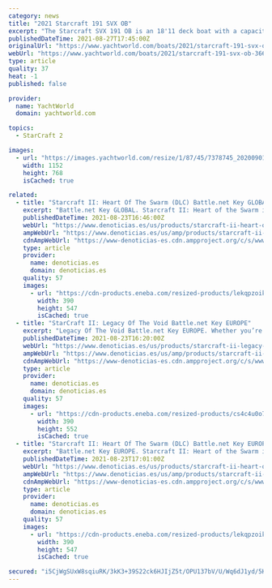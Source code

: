 ```yaml
---
category: news
title: "2021 Starcraft 191 SVX OB"
excerpt: "The Starcraft SVX 191 OB is an 18'11 deck boat with a capacity of 12 persons and a maximum power rating of 150 HP. Its ample seating and standard Bimini top will keep you and your guests comfortable and encourage all-day boating trips, while the options ..."
publishedDateTime: 2021-08-27T17:45:00Z
originalUrl: "https://www.yachtworld.com/boats/2021/starcraft-191-svx-ob-3664913/"
webUrl: "https://www.yachtworld.com/boats/2021/starcraft-191-svx-ob-3664913/"
type: article
quality: 37
heat: -1
published: false

provider:
  name: YachtWorld
  domain: yachtworld.com

topics:
  - StarCraft 2

images:
  - url: "https://images.yachtworld.com/resize/1/87/45/7378745_20200901080032002_1_XLARGE.jpg?f=/1/87/45/7378745_20200901080032002_1_XLARGE.jpg&w=1152&h=768&t=1598976038000"
    width: 1152
    height: 768
    isCached: true

related:
  - title: "Starcraft II: Heart Of The Swarm (DLC) Battle.net Key GLOBAL"
    excerpt: "Battle.net Key GLOBAL. Starcraft II: Heart of the Swarm is the second expansion to a competitive sci-fi RTS game Starcraft II. The expansion"
    publishedDateTime: 2021-08-23T16:46:00Z
    webUrl: "https://www.denoticias.es/us/products/starcraft-ii-heart-of-the-swarm-dlc-battlenet-key-global.html"
    ampWebUrl: "https://www.denoticias.es/us/amp/products/starcraft-ii-heart-of-the-swarm-dlc-battlenet-key-global.html"
    cdnAmpWebUrl: "https://www-denoticias-es.cdn.ampproject.org/c/s/www.denoticias.es/us/amp/products/starcraft-ii-heart-of-the-swarm-dlc-battlenet-key-global.html"
    type: article
    provider:
      name: denoticias.es
      domain: denoticias.es
    quality: 57
    images:
      - url: "https://cdn-products.eneba.com/resized-products/lekqpzoikgzinjtpsc5k_390x400_1x-0.jpg"
        width: 390
        height: 547
        isCached: true
  - title: "StarCraft II: Legacy Of The Void Battle.net Key EUROPE"
    excerpt: "Legacy Of The Void Battle.net Key EUROPE. Whether you’re just getting into StarCraft or have been playing the game for years, StarCraft II: Legacy of the Void key"
    publishedDateTime: 2021-08-23T16:20:00Z
    webUrl: "https://www.denoticias.es/us/products/starcraft-ii-legacy-of-the-void-battlenet-key-europe.html"
    ampWebUrl: "https://www.denoticias.es/us/amp/products/starcraft-ii-legacy-of-the-void-battlenet-key-europe.html"
    cdnAmpWebUrl: "https://www-denoticias-es.cdn.ampproject.org/c/s/www.denoticias.es/us/amp/products/starcraft-ii-legacy-of-the-void-battlenet-key-europe.html"
    type: article
    provider:
      name: denoticias.es
      domain: denoticias.es
    quality: 57
    images:
      - url: "https://cdn-products.eneba.com/resized-products/cs4c4u0o7xydu1xgopyv_390x400_1x-0.jpg"
        width: 390
        height: 552
        isCached: true
  - title: "Starcraft II: Heart Of The Swarm (DLC) Battle.net Key EUROPE"
    excerpt: "Battle.net Key EUROPE. Starcraft II: Heart of the Swarm is the second expansion to a competitive sci-fi RTS game Starcraft II. The expansion"
    publishedDateTime: 2021-08-23T17:01:00Z
    webUrl: "https://www.denoticias.es/us/products/starcraft-ii-heart-of-the-swarm-dlc-battlenet-key-europe.html"
    ampWebUrl: "https://www.denoticias.es/us/amp/products/starcraft-ii-heart-of-the-swarm-dlc-battlenet-key-europe.html"
    cdnAmpWebUrl: "https://www-denoticias-es.cdn.ampproject.org/c/s/www.denoticias.es/us/amp/products/starcraft-ii-heart-of-the-swarm-dlc-battlenet-key-europe.html"
    type: article
    provider:
      name: denoticias.es
      domain: denoticias.es
    quality: 57
    images:
      - url: "https://cdn-products.eneba.com/resized-products/lekqpzoikgzinjtpsc5k_390x400_1x-0.jpg"
        width: 390
        height: 547
        isCached: true

secured: "i5CjWgSUxW8sqiuRK/3kK3+39S22ck6HJIjZ5t/OPU137bV/U/Wq6dJ1yd/5Ke5NxssIJb0Lql2RheerzhJOKhfyp3R/WRrbnZ73cyQ02NV6+19WbHiKe1ujD/moVuU+z1q6OyMdlXEYBaG8AKLRGRMUhBdOduFeoa6KanhQDwQBZ3NRp1Yu4vSqohFzdO6kfsPauhk/K4zvIskZNA3db+VdZO5fjGDhhaavNHg6l+gva7tZNNo6CbveHgblFf/4Q6eF8VATKmWwfeLGS9acMQMCNVbwpgU4lOIQYS4pO2qpOWhhJ2VMcWnM3diKMSlGCcEsXc5d5tIV0R9u3jOI/9wqvGiURdBak1tTtY/rHa0=;cUymGxIt/Tl/niKr+db4lw=="
---
```


